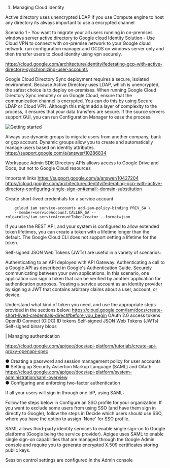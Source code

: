 1. Managing Cloud Identity

Active directory uses unencrypted LDAP 
If you use Compute engine to host any directory its always important to use a encrypted channel 


Scenario 1 - You want to migrate your all users running in on-premises windows server active directory to Google cloud Identity
Solution - Use Cloud VPN to connect with on-premise network to your Google cloud network. run configuration manager and GCDS on windows server only and then transfer users to cloud identity using vpn securely.

https://cloud.google.com/architecture/identity/federating-gcp-with-active-directory-synchronizing-user-accounts

Google Cloud Directory Sync deployment requires a secure, isolated environment.
Because Active Directory uses LDAP, which is unencrypted, the safest choice is to
deploy on-premises. When running Google Cloud Directory Sync remotely or on
Google Cloud, ensure that the communication channel is encrypted. You can do this
by using Secure LDAP or Cloud VPN. Although this might add a layer of complexity to
the process, it ensures that your data transfers are secure. If the source servers
support GUI, you can run Configuration Manager to ease the process.


<img src="https://cloud.google.com/static/solutions/images/federating-gcp-with-ad-sync-role-organization-groups.svg" alt="Getting started" />

Always use dynamic groups to migrate users from another company, bank or gcp account. Dynamic groups allow
you to create and automatically manage users based on identity attributes.
https://support.google.com/a/answer/10286834


Workspace Admin SDK Directory APIs allows access to
Google Drive and Docs, but not to Google Cloud resources

Important links 
https://support.google.com/a/answer/10427204
https://cloud.google.com/architecture/identity/federating-gcp-with-active-directory-configuring-single-sign-on#email:-domain-substitution


Create short-lived credentials for a service account

```
    gcloud iam service-accounts add-iam-policy-binding PRIV_SA \
    --member=serviceAccount:CALLER_SA --role=roles/iam.serviceAccountTokenCreator --format=json
``` 

If you use the REST API, and your system is configured to allow extended token lifetimes, you can create a token with a lifetime longer than the default. The Google Cloud CLI does not support setting a lifetime for the token.



Self-signed JSON Web Tokens (JWTs) are useful in a variety of scenarios:

Authenticating to an API deployed with API Gateway.
Authenticating a call to a Google API as described in Google's Authentication Guide.
Securely communicating between your own applications. In this scenario, one application can sign a token that can be verified by another application for authentication purposes.
Treating a service account as an identity provider by signing a JWT that contains arbitrary claims about a user, account, or device.


Understand what kind of token you need, and use the appropriate steps provided in the sections below:
https://cloud.google.com/iam/docs/create-short-lived-credentials-direct#before_you_begin
OAuth 2.0 access tokens
OpenID Connect (OIDC) ID tokens
Self-signed JSON Web Tokens (JWTs)
Self-signed binary blobs

| Managing authentication

https://cloud.google.com/apigee/docs/api-platform/tutorials/create-api-proxy-openapi-spec

● Creating a password and session management policy for
user accounts
● Setting up Security Assertion Markup Language (SAML)
and OAuth 
https://cloud.google.com/apigee/docs/api-platform/system-administration/saml-overview   
● Configuring and enforcing two-factor authentication


If all your users will sign in through one IdP, using SAML:

Follow the steps below in Configure an SSO profile for your organization.
If you want to exclude some users from using SSO (and have them sign in directly to Google), follow the steps in Decide which users should use SSO, where you have the option to assign 'None' for SSO profile.


SAML allows third-party identity services to enable single sign-on to Google platforms
(Google being the service provider). Apigee uses SAML to enable single sign-on
capabilities that are managed through the Google Admin console and require you to
generate encrypted X.509 certificates storing public keys.



Session control settings are configured in the Admin console